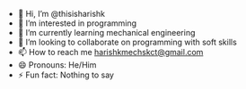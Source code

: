 - 👋 Hi, I’m @thisisharishk
- 👀 I’m interested in programming
- 🌱 I’m currently learning mechanical engineering
- 💞️ I’m looking to collaborate on programming with soft skills
- 📫 How to reach me harishkmechskct@gmail.com
- 😄 Pronouns: He/Him
- ⚡ Fun fact: Nothing to say

<!---
thisisharishk/thisisharishk is a ✨ special ✨ repository because its `README.md` (this file) appears on your GitHub profile.
You can click the Preview link to take a look at your changes.
--->
